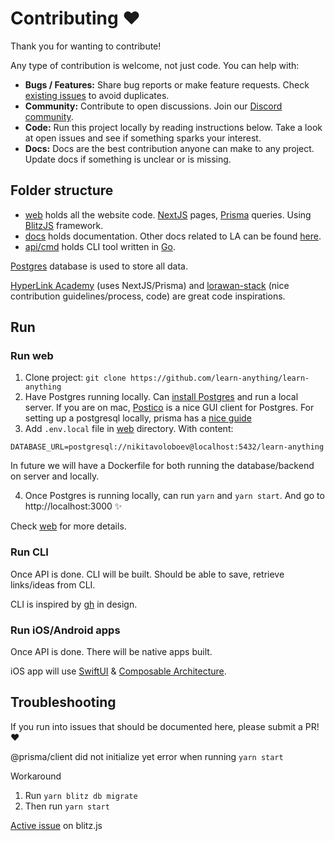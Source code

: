 # Contributing ♥️

Thank you for wanting to contribute!

Any type of contribution is welcome, not just code. You can help with:

- **Bugs / Features:** Share bug reports or make feature requests. Check [existing issues](../../issues) to avoid duplicates.
- **Community:** Contribute to open discussions. Join our [Discord community](https://discord.gg/KKYdWjt).
- **Code:** Run this project locally by reading instructions below. Take a look at open issues and see if something sparks your interest.
- **Docs:** Docs are the best contribution anyone can make to any project. Update docs if something is unclear or is missing.

## Folder structure

- [web](web) holds all the website code. [NextJS](https://nextjs.org) pages, [Prisma](https://www.prisma.io) queries. Using [BlitzJS](https://blitzjs.com) framework.
- [docs](docs) holds documentation. Other docs related to LA can be found [here](https://www.notion.so/learnany/Public-b3b8e046a6bc44549367b84423360b93).
- [api/cmd](api/cmd) holds CLI tool written in [Go](https://golang.org).

[Postgres](https://www.postgresql.org) database is used to store all data.

[HyperLink Academy](https://gitlab.com/jaredpereira/hyperlink-academy) (uses NextJS/Prisma) and [lorawan-stack](https://github.com/TheThingsNetwork/lorawan-stack) (nice contribution guidelines/process, code) are great code inspirations.

## Run

### Run web

1. Clone project: `git clone https://github.com/learn-anything/learn-anything`
2. Have Postgres running locally. Can [install Postgres](https://www.postgresql.org) and run a local server. If you are on mac, [Postico](https://eggerapps.at/postico2/) is a nice GUI client for Postgres. For setting up a postgresql locally, prisma has a [nice guide](https://www.prisma.io/docs/guides/database-workflows/setting-up-a-database/postgresql)
3. Add `.env.local` file in [web](web) directory. With content:

```
DATABASE_URL=postgresql://nikitavoloboev@localhost:5432/learn-anything
```

In future we will have a Dockerfile for both running the database/backend on server and locally.

4. Once Postgres is running locally, can run `yarn` and `yarn start`. And go to http://localhost:3000 ✨

Check [web](web) for more details.

### Run CLI

Once API is done. CLI will be built. Should be able to save, retrieve links/ideas from CLI.

CLI is inspired by [gh](https://github.com/cli/cli) in design.

### Run iOS/Android apps

Once API is done. There will be native apps built.

iOS app will use [SwiftUI](https://developer.apple.com/xcode/swiftui/) & [Composable Architecture](https://github.com/pointfreeco/swift-composable-architecture).

## Troubleshooting

If you run into issues that should be documented here, please submit a PR! ❤️

@prisma/client did not initialize yet error when running `yarn start`

Workaround

1. Run `yarn blitz db migrate`
2. Then run `yarn start`

[Active issue](https://github.com/blitz-js/blitz/issues/1004) on blitz.js
